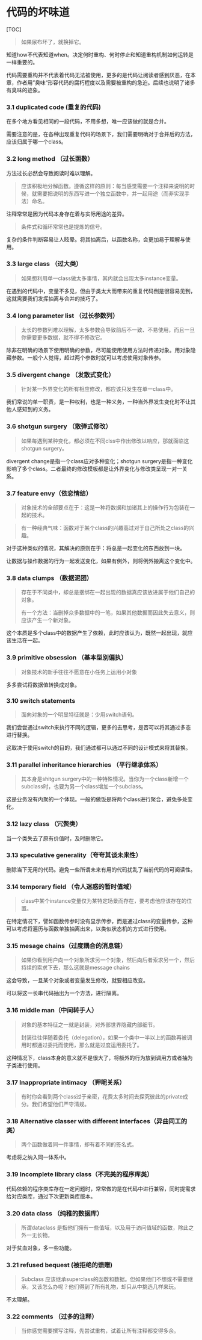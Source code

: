 # 代码的坏味道

[TOC]



> 如果尿布坏了，就换掉它。

知道how不代表知道when。决定何时重构、何时停止和知道重构机制如何运转是一样重要的。

代码需要重构并不代表着代码无法被使用，更多的是代码让阅读者感到厌恶，在本章，作者用”臭味“形容代码的腐朽程度以及需要被重构的急迫。后续也说明了诸多有臭味的迹象。

### 3.1 duplicated code (重复的代码)

在多个地方看见相同的一段代码，不用多想，唯一应该做的就是合并。

需要注意的是，在各种出现重复代码的场景下，我们需要明确对于合并后的方法，应该归属于哪一个class。

### 3.2 long method （过长函数）

 方法过长必然会导致阅读时难以理解。

> 应该积极地分解函数。遵循这样的原则：每当感觉需要一个注释来说明的时候，就需要把说明的东西写进一个独立函数中，并一起用途（而非实现手法）命名。

注释常常是因为代码本身存在着与实际用途的差异。

> 条件式和循环常常也是提炼的信号。

复杂的条件判断容易让人眩晕。将其抽离后，以函数名称，会更加易于理解与使用。

### 3.3 large class （过大类）

> 如果想利用单一class做太多事情，其内就会出现太多instance变量。

在遇到的代码中，变量不多见，但由于类太大而带来的重复代码倒是很容易见到，这就需要我们发挥抽离与合并的技巧了。

### 3.4 long parameter list （过长参数列）

> 太长的参数列难以理解，太多参数会导致前后不一致、不易使用，而且一旦你需要更多数据，就不得不修改它。

除非在明确的场景下使用明确的参数，尽可能使用使用方法时传递对象。用对象隐藏参数。一般个人觉得，超过两个参数时就可以考虑使用对象传参。

### 3.5 divergent change （发散式变化）

> 针对某一外界变化的所有相应修改，都应该只发生在单一class中。

我们常说的单一职责，是一种权利，也是一种义务，一种当外界发生变化时不让其他人感知到的义务。

### 3.6 shotgun surgery （散弹式修改）

> 如果每遇到某种变化，都必须在不同clss中作出修改以响应，那就面临这shotgun surgery。

divergent change是指一个class应对多种变化；shotgun surgery是指一种变化影响了多个class。二者最终的修改模板都是让外界变化与修改类呈现一对一关系。

### 3.7 feature envy（依恋情结）

> 对象技术的全部要点在于：这是一种将数据和加诸其上的操作行为包装在一起的技术。

> 有一种经典气味：函数对于某个class的兴趣高过对于自己所处之class的兴趣。

对于这种类似的情况，其解决的原则在于：将总是一起变化的东西放到一块。

让数据与操作数据的行为一起发送变化，如果有例外，则将例外搬离这个变化中。

### 3.8 data clumps （数据泥团）

> 存在于不同类中，却总是捆绑在一起出现的数据真应该放进属于他们自己的对象。
>
> 有一个方法：当删掉众多数据中的一笔，如果其他数据而因此失去意义，则应该产生一个新对象。

这个本质是多个class中的数据产生了依赖，此时应该认为，既然一起出现，就应该生活在一起。

### 3.9 primitive obsession （基本型别偏执）

> 对象技术的新手往往不愿意在小任务上运用小对象

多多尝试将数据值转换成对象。

### 3.10 switch statements 

> 面向对象的一个明显特征就是：少用switch语句。

我们尝尝通过switch来执行不同的逻辑，更多的去思考，是否可以将其通过多态进行替换。

这取决于使用switch的目的，我们通过都可以通过不同的设计模式来将其替换。

### 3.11 parallel inheritance hierarchies （平行继承体系）

> 其本身是shitgun surgery中的一种特殊情况。当你为一个class新增一个subclass时，也要为另一个class增加一个subclass。

这是业务没有内聚的一个体现。一般的做饭是将两个class进行聚合，避免多处变化。

### 3.12 lazy class （冗赘类）

当一个类失去了原有价值时，及时删除它。

### 3.13 speculative generality（夸夸其谈未来性）

删除当下无用的代码。避免一些所谓未来有用的代码扰乱了当前代码的可阅读性。

### 3.14 temporary field （令人迷惑的暂时值域）

> class中某个instance变量仅为某特定场景而存在，要考虑他应该存在的位置。

在特定情况下，譬如函数传参时没有显示传参，而是通过class的变量传参，这种可以考虑将遍历与函数单独抽离出来，以类似状态机的方式进行使用。

### 3.15 mesage chains（过度耦合的消息链）

> 如果你看到用户向一个对象所求另一个对象，然后向后者索求另一个，然后持续的索求下去，那么这就是message chains

这会导致，一旦某个对象或者变量发生修改，就要相应改变。

可以将这一长串代码抽出为一个方法，进行隔离。

### 3.16 middle man（中间转手人）

> 对象的基本特征之一就是封装，对外部世界隐藏内部细节。
>
> 封装往往伴随着委托（delegation），如果一个类中一半以上的函数再被调用时都通过委托而使用，那么就是过度运用委托了。

这种情况下，class本身的意义就不是很大了，将额外的行为放到调用方或者抽为子类进行使用。

### 3.17 Inappropriate intimacy （狎昵关系）

> 有时你会看到两个class过于亲密，花费太多时间去探究彼此的private成分。我们希望他们严守清规。



### 3.18 Alternative classer with different interfaces（异曲同工的类）

> 两个函数做着同一件事情，却有着不同的签名式。

考虑将之纳入同一体系中。



### 3.19 Incomplete library class（不完美的程序库类）

代码依赖的程序类库存在一定问题时，常常做的是在代码中进行兼容，同时提需求给对应类库，通过下次更新类库版本。

### 3.20 data class （纯稚的数据库）

> 所谓dataclass 是指他们拥有一些值域，以及用于访问值域的函数，除此之外一无长物。

对于贫血对象，多一些功能。

### 3.21 refused bequest (被拒绝的馈赠)

> Subclass 应该继承superclass的函数和数据。但如果他们不想或不需要继承，又该怎么办呢？他们得到了所有礼物，却只从中挑选几样来玩。

不太理解。

### 3.22 comments （过多的注释）

> 当你感觉需要撰写注释，先尝试重构，试着让所有注释都变得多余。